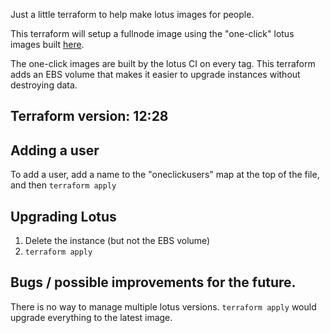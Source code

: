 Just a little terraform to help make lotus images for people.


This terraform will setup a fullnode image using the "one-click" lotus images built
[here](https://github.com/filecoin-project/lotus/tree/master/tools/packer).

The one-click images are built by the lotus CI on every tag. This terraform adds an EBS volume that makes it easier to upgrade instances without destroying data.

## Terraform version: 12:28

## Adding a user

To add a user, add a name to the "oneclickusers" map at the top of the file, and then `terraform apply`

## Upgrading Lotus
1. Delete the instance (but not the EBS volume)
2. `terraform apply`

## Bugs / possible improvements for the future.

There is no way to manage multiple lotus versions. `terraform apply` would upgrade everything to the latest image.
